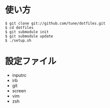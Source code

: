# 使い方

    $ git clone git://github.com/tune/dotfiles.git
    $ cd dotfiles
    $ git submodule init
    $ git submodule update
    $ ./setup.sh

# 設定ファイル

* inputrc
* irb
* git
* screen
* vim
* zsh

